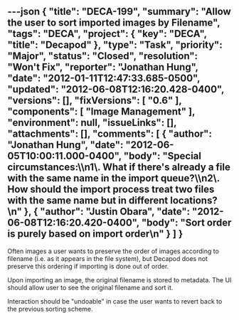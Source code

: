 ---json
{
  "title": "DECA-199",
  "summary": "Allow the user to sort imported images by Filename",
  "tags": "DECA",
  "project": {
    "key": "DECA",
    "title": "Decapod"
  },
  "type": "Task",
  "priority": "Major",
  "status": "Closed",
  "resolution": "Won't Fix",
  "reporter": "Jonathan Hung",
  "date": "2012-01-11T12:47:33.685-0500",
  "updated": "2012-06-08T12:16:20.428-0400",
  "versions": [],
  "fixVersions": [
    "0.6"
  ],
  "components": [
    "Image Management"
  ],
  "environment": null,
  "issueLinks": [],
  "attachments": [],
  "comments": [
    {
      "author": "Jonathan Hung",
      "date": "2012-06-05T10:00:11.000-0400",
      "body": "Special circumstances:\\\n1\\. What if there's already a file with the same name in the import queue?\\\n2\\. How should the import process treat two files with the same name but in different locations?\n"
    },
    {
      "author": "Justin Obara",
      "date": "2012-06-08T12:16:20.420-0400",
      "body": "Sort order is purely based on import order\n"
    }
  ]
}
---
Often images a user wants to preserve the order of images according to filename (i.e. as it appears in the file system), but Decapod does not preserve this ordering if importing is done out of order.

Upon importing an image, the original filename is stored to metadata. The UI should allow user to see the original filename and sort it.

Interaction should be "undoable" in case the user wants to revert back to the previous sorting scheme.

        